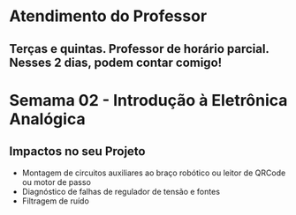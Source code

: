 # Atendimento do Professor

## Terças e quintas. Professor de horário parcial. Nesses 2 dias, podem contar comigo!

# Semama 02 - Introdução à Eletrônica Analógica

## Impactos no seu Projeto

* Montagem de circuitos auxiliares ao braço robótico ou leitor de QRCode ou motor de passo
* Diagnóstico de falhas de regulador de tensão e fontes
* Filtragem de ruído


